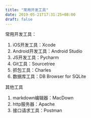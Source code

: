 ```yaml
---
title: "常用开发工具"
date: 2019-05-21T17:31:25+08:00
draft: false
---
```


常用开发工具：

1. iOS开发工具：Xcode
2. Android开发工具：Android Studio
3. JS开发工具：Pycharm
2. Git工具：Sourcetree
3. 抓包工具：Charles
5. 数据库工具：DB Browser for SQLite

其他工具

1. markdown编辑器：MacDown
2. http服务器：Apache
3. 接口请求工具：Postman